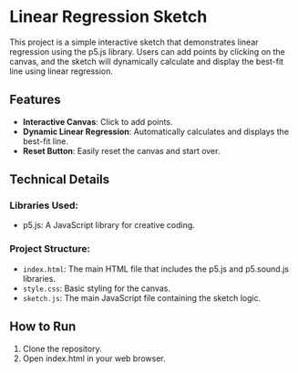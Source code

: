 # Linear Regression Sketch

This project is a simple interactive sketch that demonstrates linear regression using the p5.js library. Users can add points by clicking on the canvas, and the sketch will dynamically calculate and display the best-fit line using linear regression.

## Features
- **Interactive Canvas**: Click to add points.
- **Dynamic Linear Regression**: Automatically calculates and displays the best-fit line.
- **Reset Button**: Easily reset the canvas and start over.

## Technical Details

### Libraries Used: 
- p5.js: A JavaScript library for creative coding.

### Project Structure:

- `index.html`: The main HTML file that includes the p5.js and p5.sound.js libraries.
- `style.css`: Basic styling for the canvas.
- `sketch.js`: The main JavaScript file containing the sketch logic.

## How to Run
1. Clone the repository.
2. Open index.html in your web browser.
